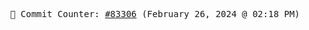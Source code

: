<p align="center">
    <samp>
        📮 Commit Counter: <a href="https://github.com/Javascript-void0/Javascript-void0/commits/main">#83306</a> (February 26, 2024 @ 02:18 PM)
    </samp>
</p>